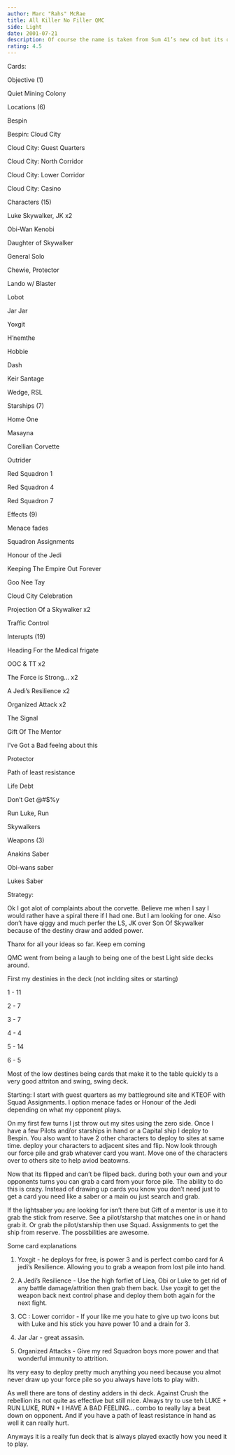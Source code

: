 ```yaml
---
author: Marc "Rahs" McRae
title: All Killer No Filler QMC
side: Light
date: 2001-07-21
description: Of course the name is taken from Sum 41’s new cd but its ohhh so fittng.
rating: 4.5
---
```

Cards: 

Objective (1)
Quiet Mining Colony

Locations (6)
Bespin
Bespin: Cloud City
Cloud City: Guest Quarters
Cloud City: North Corridor
Cloud City: Lower Corridor
Cloud City: Casino

Characters (15)
Luke Skywalker, JK x2
Obi-Wan Kenobi
Daughter of Skywalker
General Solo
Chewie, Protector
Lando w/ Blaster
Lobot
Jar Jar
Yoxgit
H’nemthe
Hobbie
Dash
Keir Santage
Wedge, RSL

Starships (7)
Home One
Masayna
Corellian Corvette
Outrider
Red Squadron 1
Red Squadron 4
Red Squadron 7

Effects (9)
Menace fades
Squadron Assignments
Honour of the Jedi
Keeping The Empire Out Forever
Goo Nee Tay
Cloud City Celebration
Projection Of a Skywalker x2
Traffic Control

Interupts (19)
Heading For the Medical frigate
OOC & TT x2
The Force is Strong... x2
A Jedi’s Resilience x2
Organized Attack x2
The Signal
Gift Of The Mentor
I’ve Got a Bad feelng about this
Protector
Path of least resistance
Life Debt
Don’t Get @#$%y
Run Luke, Run
Skywalkers

Weapons (3)
Anakins Saber
Obi-wans saber
Lukes Saber




Strategy: 

Ok I got alot of complaints about the corvette.  Believe me when I say I would rather have a spiral there if I had one.  But I am looking for one.  Also don’t have qiggy and much perfer the LS, JK over Son Of Skywalker because of the destiny draw and added power.  

Thanx for all your ideas so far.  Keep em coming

QMC went from being a laugh to being one of the best Light side decks around.

First my destinies in the deck (not inclding sites or starting)

1 - 11 
2 - 7
3 - 7
4 - 4
5 - 14
6 - 5

Most of the low destines being cards that make it to the table quickly ts a very good attriton and swing, swing deck.

Starting: I start with guest quarters as my battleground site and KTEOF with Squad Assignments.  I option menace fades or Honour of the Jedi depending on what my opponent plays.   
 On my first few turns I jst throw out my sites using the zero side.  Once I have a few Pilots and/or starships in hand or a Capital ship I deploy to Bespin.  You also want to have 2 other characters to deploy to sites at same time.  deploy your characters to adjacent sites and flip. Now look through our force pile and grab whatever card you want.   Move one of the characters over to others site to help aviod beatowns.  
  Now that its flipped and can’t be fliped back.  during both your own and your opponents turns you can grab a card from your force pile.  The ability to do this is crazy.  Instead of drawing up cards you know you don’t need just to get a card you need like a saber or a main ou just search and grab. 
If the lightsaber you are looking for isn’t there but Gift of a mentor is use it to grab the stick from reserve. See a pilot/starshp that matches one in or hand grab it.  Or grab the pilot/starship then use Squad. Assignments to get the ship from reserve.  The possbilities are awesome.  
Some card explanations
1. Yoxgit - he deploys for free, is power 3 and is perfect combo card for A jedi’s Resilience.  Allowing you to grab a weapon from lost pile into hand.  
2. A Jedi’s Resilience - Use the high forfiet of Liea, Obi or Luke to get rid of any battle damage/attrition then grab them back.  Use yoxgit to get the weapon back next control phase and deploy them both again for the next fight.
3.  CC : Lower corridor - If your like me you hate to give up two icons but with Luke and his stick you have power 10 and a drain for 3.
4.  Jar Jar - great assasin.
5.  Organized Attacks - Give my red Squadron boys more power and that wonderful immunity to attrition.

Its very easy to deploy pretty much anything you need because you almot never draw up your force pile so you always have lots to play with.

As well there are tons of destiny adders in thi deck.  Against Crush the rebellion its not quite as effective but still nice.  Always try to use teh LUKE + RUN LUKE, RUN + I HAVE A BAD FEELING... combo to really lay a beat down on opponent. And if you have a path of least resistance in hand as well it can really hurt.

Anyways it is a really fun deck that is always played exactly how you need it to play.  